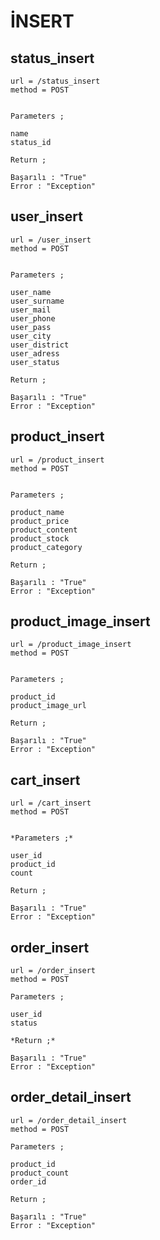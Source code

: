# İNSERT

## status_insert

```
url = /status_insert
method = POST


Parameters ;

name
status_id

Return ;

Başarılı : "True"
Error : "Exception"
```
## user_insert

```
url = /user_insert
method = POST


Parameters ;

user_name
user_surname
user_mail
user_phone
user_pass
user_city
user_district
user_adress
user_status

Return ;

Başarılı : "True"
Error : "Exception"
```
## product_insert

```
url = /product_insert
method = POST


Parameters ;

product_name
product_price
product_content
product_stock
product_category

Return ;

Başarılı : "True"
Error : "Exception"
```
## product_image_insert

```
url = /product_image_insert
method = POST


Parameters ;

product_id
product_image_url

Return ;

Başarılı : "True"
Error : "Exception"
```
## cart_insert

```
url = /cart_insert
method = POST


*Parameters ;*

user_id
product_id
count

Return ;

Başarılı : "True"
Error : "Exception"
```
## order_insert

```
url = /order_insert
method = POST

Parameters ;

user_id
status

*Return ;*

Başarılı : "True"
Error : "Exception"
```
## order_detail_insert

```
url = /order_detail_insert
method = POST

Parameters ;

product_id
product_count
order_id

Return ;

Başarılı : "True"
Error : "Exception"
```